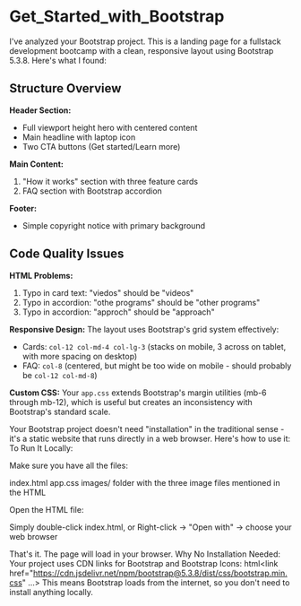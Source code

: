 # Get_Started_with_Bootstrap

I've analyzed your Bootstrap project. This is a landing page for a fullstack development bootcamp with a clean, responsive layout using Bootstrap 5.3.8. Here's what I found:

## Structure Overview

**Header Section:**
- Full viewport height hero with centered content
- Main headline with laptop icon
- Two CTA buttons (Get started/Learn more)

**Main Content:**
1. "How it works" section with three feature cards
2. FAQ section with Bootstrap accordion

**Footer:**
- Simple copyright notice with primary background

## Code Quality Issues

**HTML Problems:**
1. Typo in card text: "viedos" should be "videos"
2. Typo in accordion: "othe programs" should be "other programs"
3. Typo in accordion: "approch" should be "approach"

**Responsive Design:**
The layout uses Bootstrap's grid system effectively:
- Cards: `col-12 col-md-4 col-lg-3` (stacks on mobile, 3 across on tablet, with more spacing on desktop)
- FAQ: `col-8` (centered, but might be too wide on mobile - should probably be `col-12 col-md-8`)

**Custom CSS:**
Your `app.css` extends Bootstrap's margin utilities (mb-6 through mb-12), which is useful but creates an inconsistency with Bootstrap's standard scale.

Your Bootstrap project doesn't need "installation" in the traditional sense - it's a static website that runs directly in a web browser. Here's how to use it:
To Run It Locally:

Make sure you have all the files:

index.html
app.css
images/ folder with the three image files mentioned in the HTML


Open the HTML file:

Simply double-click index.html, or
Right-click → "Open with" → choose your web browser



That's it. The page will load in your browser.
Why No Installation Needed:
Your project uses CDN links for Bootstrap and Bootstrap Icons:
html<link href="https://cdn.jsdelivr.net/npm/bootstrap@5.3.8/dist/css/bootstrap.min.css" ...>
This means Bootstrap loads from the internet, so you don't need to install anything locally.

